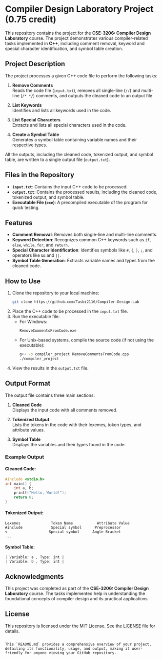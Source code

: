 # Compiler Design Laboratory Project (0.75 credit)

This repository contains the project for the **CSE-3206: Compiler Design Laboratory** course. The project demonstrates various compiler-related tasks implemented in **C++**, including comment removal, keyword and special character identification, and symbol table creation.

## Project Description

The project processes a given C++ code file to perform the following tasks:

1. **Remove Comments**  
   Reads the code file (`input.txt`), removes all single-line (`//`) and multi-line (`/* */`) comments, and outputs the cleaned code to an output file.

2. **List Keywords**  
   Identifies and lists all keywords used in the code.

3. **List Special Characters**  
   Extracts and lists all special characters used in the code.

4. **Create a Symbol Table**  
   Generates a symbol table containing variable names and their respective types.

All the outputs, including the cleaned code, tokenized output, and symbol table, are written to a single output file (`output.txt`).

## Files in the Repository

- **`input.txt`**: Contains the input C++ code to be processed.
- **`output.txt`**: Contains the processed results, including the cleaned code, tokenized output, and symbol table.
- **Executable File (`exe`)**: A precompiled executable of the program for quick testing.

## Features

- **Comment Removal**: Removes both single-line and multi-line comments.
- **Keyword Detection**: Recognizes common C++ keywords such as `if`, `else`, `while`, `for`, and `return`.
- **Special Character Identification**: Identifies symbols like `#`, `{`, `}`, `;`, and operators like `&&` and `||`.
- **Symbol Table Generation**: Extracts variable names and types from the cleaned code.

## How to Use

1. Clone the repository to your local machine:
   ```bash
   git clone https://github.com/Tasbi2116/Compiler-Design-Lab

2. Place the C++ code to be processed in the `input.txt` file.
3. Run the executable file:
   - For Windows:
     ```cmd
     RemoveCommentsFromCode.exe
     ```
   - For Unix-based systems, compile the source code (if not using the executable):
     ```bash
     g++ -o compiler_project RemoveCommentsFromCode.cpp
     ./compiler_project
     ```
4. View the results in the `output.txt` file.

## Output Format

The output file contains three main sections:

1. **Cleaned Code**  
   Displays the input code with all comments removed.

2. **Tokenized Output**  
   Lists the tokens in the code with their lexemes, token types, and attribute values.

3. **Symbol Table**  
   Displays the variables and their types found in the code.

### Example Output

#### Cleaned Code:
```cpp
#include <stdio.h>
int main() {
    int a, b;
    printf("Hello, World!");
    return 0;
}
```

#### Tokenized Output:
```
Lexemes              Token Name           Attribute Value
#include             Special symbol      Preprocessor
<                   Special symbol      Angle Bracket
...
```

#### Symbol Table:
```
| Variable: a , Type: int |
| Variable: b , Type: int |
```

## Acknowledgments

This project was completed as part of the **CSE-3206: Compiler Design Laboratory** course. The tasks implemented help in understanding the foundational concepts of compiler design and its practical applications.

## License

This repository is licensed under the MIT License. See the [LICENSE](LICENSE) file for details.
```

This `README.md` provides a comprehensive overview of your project, detailing its functionality, usage, and output, making it user-friendly for anyone viewing your GitHub repository.
